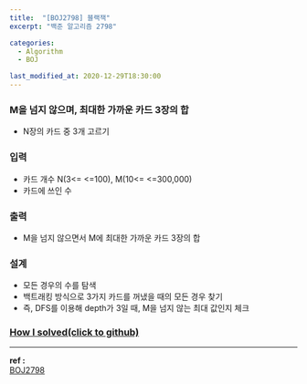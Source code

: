 ```yaml
---
title:  "[BOJ2798] 블랙잭"
excerpt: "백준 알고리즘 2798"

categories:
  - Algorithm
  - BOJ

last_modified_at: 2020-12-29T18:30:00
---
```



### M을 넘지 않으며, 최대한 가까운 카드 3장의 합
- N장의 카드 중 3개 고르기

### 입력
- 카드 개수 N(3<= <=100), M(10<= <=300,000)
- 카드에 쓰인 수

### 출력
- M을 넘지 않으면서 M에 최대한 가까운 카드 3장의 합

### 설계
- 모든 경우의 수를 탐색
- 백트래킹 방식으로 3가지 카드를 꺼냈을 때의 모든 경우 찾기
- 즉, DFS를 이용해 depth가 3일 때, M을 넘지 않는 최대 값인지 체크


### [How I solved(click to github)](https://github.com/mindflip/Algorithm_BOJ/blob/master/boj2798.cpp)

----
**ref :**  
[BOJ2798](https://www.acmicpc.net/problem/2798)
